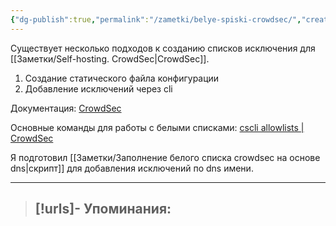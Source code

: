 ```yaml
---
{"dg-publish":true,"permalink":"/zametki/belye-spiski-crowdsec/","created":"2025-10-26 22:18","updated":"2025-10-26T22:20:38+03:00"}
---
```


Существует несколько подходов к созданию списков исключения для [[Заметки/Self-hosting. CrowdSec\|CrowdSec]].
1. Создание статического файла конфигурации
2. Добавление исключений через cli

Документация: [CrowdSec](https://docs.crowdsec.net/u/getting_started/post_installation/whitelists/)

Основные команды для работы с белыми списками: [cscli allowlists \| CrowdSec](https://docs.crowdsec.net/docs/next/cscli/cscli_allowlists/)

Я подготовил [[Заметки/Заполнение белого списка crowdsec на основе dns\|скрипт]] для добавления исключений по dns имени.

---
> [!urls]- Упоминания:
> - 